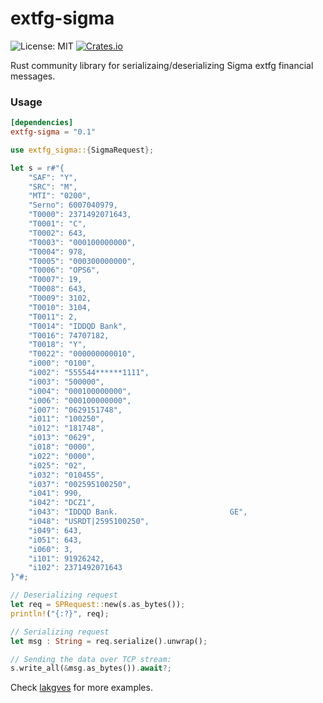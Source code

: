 # extfg-sigma

![License: MIT](https://img.shields.io/crates/l/extfg-sigma)
[![Crates.io](https://img.shields.io/crates/v/extfg-sigma.svg)](https://crates.io/crates/extfg-sigma)

Rust community library for serializaing/deserializing Sigma extfg financial messages.

### Usage
```toml
[dependencies]
extfg-sigma = "0.1"
```

```rust
use extfg_sigma::{SigmaRequest};

let s = r#"{
    "SAF": "Y",
    "SRC": "M",
    "MTI": "0200",
    "Serno": 6007040979,
    "T0000": 2371492071643,
    "T0001": "C",
    "T0002": 643,
    "T0003": "000100000000",
    "T0004": 978,
    "T0005": "000300000000",
    "T0006": "OPS6",
    "T0007": 19,
    "T0008": 643,
    "T0009": 3102,
    "T0010": 3104,
    "T0011": 2,
    "T0014": "IDDQD Bank",
    "T0016": 74707182,
    "T0018": "Y",
    "T0022": "000000000010",
    "i000": "0100",
    "i002": "555544******1111",
    "i003": "500000",
    "i004": "000100000000",
    "i006": "000100000000",
    "i007": "0629151748",
    "i011": "100250",
    "i012": "181748",
    "i013": "0629",
    "i018": "0000",
    "i022": "0000",
    "i025": "02",
    "i032": "010455",
    "i037": "002595100250",
    "i041": 990,
    "i042": "DCZ1",
    "i043": "IDDQD Bank.                         GE",
    "i048": "USRDT|2595100250",
    "i049": 643,
    "i051": 643,
    "i060": 3,
    "i101": 91926242,
    "i102": 2371492071643
}"#;

// Deserializing request
let req = SPRequest::new(s.as_bytes());
println!("{:?}", req);

// Serializing request
let msg : String = req.serialize().unwrap();

// Sending the data over TCP stream:
s.write_all(&msg.as_bytes()).await?;
```

Check [lakgves](https://github.com/timgabets/lakgves) for more examples.